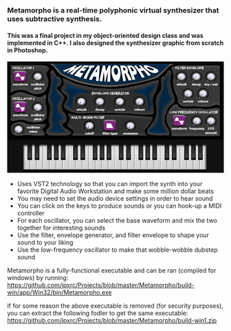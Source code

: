 ### Metamorpho is a real-time polyphonic virtual synthesizer that uses subtractive synthesis.
#### This was a final project in my object-oriented design class and was implemented in C++. I also designed the synthesizer graphic from scratch in Photoshop.

![ScreenShot](https://github.com/jpxrc/Projects/blob/master/Metamorpho/Metamorpho.jpg)

* Uses VST2 technology so that you can import the synth into your favorite Digital Audio Workstation and make some million dollar beats
* You may need to set the audio device settings in order to hear sound
* You can click on the keys to produce sounds or you can hook-up a MIDI controller
* For each oscillator, you can select the base waveform and mix the two together for interesting sounds
* Use the filter, envelope generator, and filter envelope to shape your sound to your liking
* Use the low-frequency oscillator to make that wobble-wobble dubstep sound

Metamorpho is a fully-functional executable and can be ran (compiled for windows) by running: https://github.com/jpxrc/Projects/blob/master/Metamorpho/build-win/app/Win32/bin/Metamorpho.exe

If for some reason the above executable is removed (for security purposes), you can extract the following fodler to get the same executable: https://github.com/jpxrc/Projects/blob/master/Metamorpho/build-win1.zip
